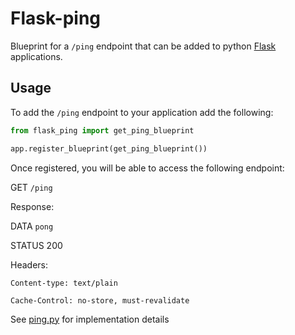 # Flask-ping
Blueprint for a `/ping` endpoint that can be added to python [Flask](https://flask.palletsprojects.com/en/1.1.x/) applications.

## Usage
To add the `/ping` endpoint to your application add the following:
```python
from flask_ping import get_ping_blueprint

app.register_blueprint(get_ping_blueprint())
```

Once registered, you will be able to access the following endpoint:

 GET `/ping`

Response:

DATA `pong`

STATUS 200

Headers:

`Content-type: text/plain`

`Cache-Control: no-store, must-revalidate`

See [ping.py](flask_ping.ping.py) for implementation details
